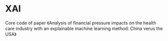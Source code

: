 # XAI
Core code of paper 《Analysis of financial pressure impacts on the health care industry with an explainable machine learning method: China verus the USA》

